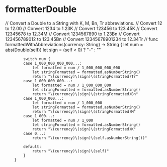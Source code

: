 # formatterDouble
// Convert a Double to a String with K, M, Bn, Tr abbreviations.
        // Convert 12 to 12.00
        // Convert 1234 to 1.23K
        // Convert 123456 to 123.45K
        // Convert 12345678 to 12.34M
        // Convert 1234567890 to 1.23Bn
        // Convert 123456789012 to 123.45Bn
        // Convert 12345678901234 to 12.34Tr
        //
    func formattedWithAbbreviations(currency: String) -> String {
            let num = abs(Double(self))
            let sign = (self < 0) ? "-" : ""

            switch num {
            case 1_000_000_000_000...:
                let formatted = num / 1_000_000_000_000
                let stringFormatted = formatted.asNumberString()
                return "\(currency)\(sign)\(stringFormatted)Tr"
            case 1_000_000_000...:
                let formatted = num / 1_000_000_000
                let stringFormatted = formatted.asNumberString()
                return "\(currency)\(sign)\(stringFormatted)Bn"
            case 1_000_000...:
                let formatted = num / 1_000_000
                let stringFormatted = formatted.asNumberString()
                return "\(currency)\(sign)\(stringFormatted)M"
            case 1_000...:
                let formatted = num / 1_000
                let stringFormatted = formatted.asNumberString()
                return "\(currency)\(sign)\(stringFormatted)K"
            case 0...:
                return "\(currency)\(sign)\(self.asNumberString())"

            default:
                return "\(currency)\(sign)\(self)"
            }
        }
    

